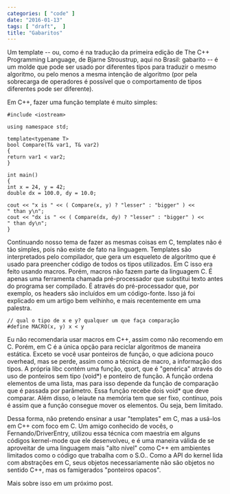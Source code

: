 ```yaml
---
categories: [ "code" ]
date: "2016-01-13"
tags: [ "draft",  ]
title: "Gabaritos"
---
```

Um template -- ou, como é na tradução da primeira edição de The C++
Programming Language, de Bjarne Stroustrup, aqui no Brasil: gabarito
-- é um molde que pode ser usado por diferentes tipos para traduzir
o mesmo algoritmo, ou pelo menos a mesma intenção de algoritmo (por
pela sobrecarga de operadores é possível que o comportamento de tipos
diferentes pode ser diferente).

Em C++, fazer uma função template é muito simples:

    #include <iostream>
    
    using namespace std;
    
    template<typename T>
    bool Compare(T& var1, T& var2)
    {
	return var1 < var2;
    }
    
    int main()
    {
	int x = 24, y = 42;
	double dx = 100.0, dy = 10.0;
    
	cout << "x is " << ( Compare(x, y) ? "lesser" : "bigger" ) <<
	" than y\n";
	cout << "dx is " << ( Compare(dx, dy) ? "lesser" : "bigger" ) <<
	" than dy\n";
    }

Continuando nosso tema de fazer as mesmas coisas em C, templates não
é tão simples, pois não existe de fato na linguagem. Templates são
interpretados pelo compilador, que gera um esqueleto de algoritmo que
é usado para preencher código de todos os tipos utilizados. Em C isso
era feito usando macros. Porém, macros não fazem parte da linguagem
C. É apenas uma ferramenta chamada pré-processador que substitui texto
antes do programa ser compilado. É através do pré-processador que,
por exemplo, os headers são incluídos em um código-fonte. Isso já foi
explicado em um artigo bem velhinho, e mais recentemente em uma palestra.

    // qual o tipo de x e y? qualquer um que faça comparação
    #define MACRO(x, y) x < y

Eu não recomendaria usar macros em C++, assim como não recomendo
em C. Porém, em C é a única opção para reciclar algoritmos de
maneira estática. Exceto se você usar ponteiros de função, o que
adiciona pouco overhead, mas se perde, assim como a técnica de macro, a
informação dos tipos. A própria libc contém uma função, qsort, que
é "genérica" através do uso de ponteiros sem tipo (void*) e ponteiro
de função. A função ordena elementos de uma lista, mas para isso
depende da função de comparação que é passada por parâmetro. Essa
função recebe dois void* que deve comparar. Além disso, o leiaute
na memória tem que ser fixo, contínuo, pois é assim que a função
consegue mover os elementos. Ou seja, bem limitado.

Dessa forma, não pretendo ensinar a usar "templates" em C, mas
a usá-los em C++ com foco em C. Um amigo conhecido de vocês, o
Fernando/DriverEntry, utilizou essa técnica com maestria em alguns
códigos kernel-mode que ele desenvolveu, e é uma maneira válida de
se aproveitar de uma linguagem mais "alto nível" como C++ em ambientes
limitados como o código que trabalha com o S.O.. Como a API do kernel
lida com abstrações em C, seus objetos necessariamente não são
objetos no sentido C++, mas os famigerados "ponteiros opacos".

Mais sobre isso em um próximo post.
